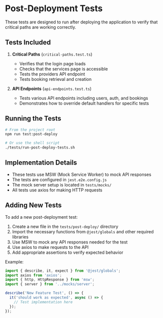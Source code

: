 # Post-Deployment Tests

These tests are designed to run after deploying the application to verify that critical paths are working correctly.

## Tests Included

1. **Critical Paths** (`critical-paths.test.ts`)
   - Verifies that the login page loads
   - Checks that the services page is accessible
   - Tests the providers API endpoint
   - Tests booking retrieval and creation

2. **API Endpoints** (`api-endpoints.test.ts`)
   - Tests various API endpoints including users, auth, and bookings
   - Demonstrates how to override default handlers for specific tests

## Running the Tests

```bash
# From the project root
npm run test:post-deploy

# Or use the shell script
./tests/run-post-deploy-tests.sh
```

## Implementation Details

- These tests use MSW (Mock Service Worker) to mock API responses
- The tests are configured in `jest.e2e.config.js`
- The mock server setup is located in `tests/mocks/`
- All tests use axios for making HTTP requests

## Adding New Tests

To add a new post-deployment test:

1. Create a new file in the `tests/post-deploy/` directory
2. Import the necessary functions from `@jest/globals` and other required libraries
3. Use MSW to mock any API responses needed for the test
4. Use axios to make requests to the API
5. Add appropriate assertions to verify expected behavior

Example:

```typescript
import { describe, it, expect } from '@jest/globals';
import axios from 'axios';
import { http, HttpResponse } from 'msw';
import { server } from '../mocks/server';

describe('New Feature Test', () => {
  it('should work as expected', async () => {
    // Test implementation here
  });
});
``` 
